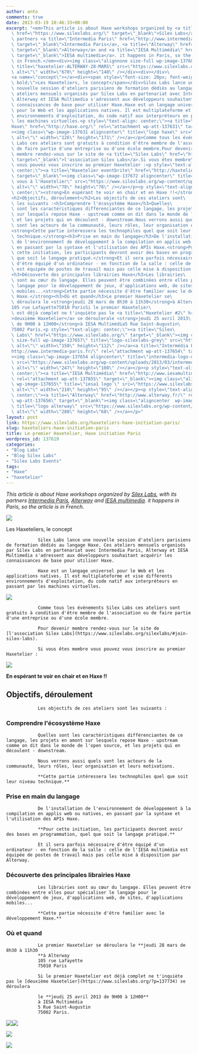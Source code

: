 ```yaml
---
author: anto
comments: true
date: 2013-03-19 10:46:33+00:00
excerpt: "<em>This article is about Haxe workshops organized by <a title=\"Silex Labs\"\
  \ href=\"https://www.silexlabs.org/\" target=\"_blank\">Silex Labs</a>, with its\
  \ partners <a title=\"Intermedia Paris\" href=\"http://www.intermedia-paris.fr/\"\
  \ target=\"_blank\">Intermedia Paris</a>, <a title=\"Alterway\" href=\"http://www.alterway.fr/\"\
  \ target=\"_blank\">Alterway</a> and <a title=\"IESA Multimédia\" href=\"http://www.iesamultimedia.fr/\"\
  \ target=\"_blank\">IESA multimedia</a>. it happens in Paris, so the article is\
  \ in French.</em><div><img class=\"alignnone size-full wp-image-137682\"\
  \ title=\"haxetelier-ALTERWAY-28-MARS\" src=\"https://www.silexlabs.org/wp-content/uploads/2013/03/haxetelier-ALTERWAY-28-MARS1.png\"\
  \ alt=\"\" width=\"670\" height=\"148\" /></div><div></div>\
  <a name=\"concept\"></a><div><span style=\"font-size: 20px; font-weight:\
  \ bold;\">Les Haxeteliers, le concept</span></div>Silex Labs lance une\
  \ nouvelle session d'ateliers parisiens de formation dédiés au langage Haxe. Ces\
  \ ateliers mensuels organisés par Silex Labs en partenariat avec Intermedia Paris,\
  \ Alterway et IESA Multimedia s'adressent aux développeurs souhaitant acquérir les\
  \ connaissances de base pour utiliser Haxe.Haxe est un langage universel\
  \ pour le Web et les applications natives. Il est multiplateforme et vise différents\
  \ environnements d'exploitation, du code natif aux interpréteurs en passant par\
  \ les machines virtuelles.<p style=\"text-align: center;\"><a title=\"\
  Haxe\" href=\"http://haxe.org/\" rel=\"attachment wp-att-137631\" target=\"_blank\"\
  ><img class=\"wp-image-137631 aligncenter\" title=\"logo haxe\" src=\"https://www.silexlabs.org/wp-content/uploads/2013/03/logo-haxe1.png\"\
  \ alt=\"\" width=\"126\" height=\"171\" /></a></p>Comme tous les événements Silex\
  \ Labs ces ateliers sont gratuits à condition d'être membre de l'association ou\
  \ de faire partie d'une entreprise ou d'une école membre.Pour devenir\
  \ membre rendez-vous sur le site de <a title=\"Silex Labs\" href=\"https://www.silexlabs.org/silexlabs/#join-silex-labs\"\
  \ target=\"_blank\">l'association Silex Labs</a>.Si vous êtes membre\
  \ vous pouvez vous inscrire au premier Haxetelier :<p style=\"text-align:\
  \ center;\"><a title=\"Haxetelier eventbrite\" href=\"http://haxtelier.eventbrite.fr\"\
  \ target=\"_blank\"><img class=\"wp-image-137672 aligncenter\" title=\"Inscrivez\
  \ vous à l'Haxetelier\" src=\"https://www.silexlabs.org/wp-content/uploads/2013/03/icone_inscription111.png\"\
  \ alt=\"\" width=\"78\" height=\"78\" /></a></p><p style=\"text-align:\
  \ center;\"><strong>En espérant te voir en chair et en Haxe !!</strong></p>\
  <h2>Objectifs, déroulement</h2>Les objectifs de ces ateliers sont\
  \ les suivants :<h3>Comprendre l'écosystème Haxe</h3>Quelles\
  \ sont les caractéristiques différenciantes de ce langage, les projets en amont\
  \ sur lesquels repose Haxe - upstream comme on dit dans le monde de l'open source,\
  \ et les projets qui en découlent - downstream.Nous verrons aussi quels\
  \ sont les acteurs de la communauté, leurs rôles, leur organisation et leurs motivations.\
  <strong>Cette partie intéressera les technophiles quel que soit leur niveau\
  \ technique.</strong><h3>Prise en main du langage</h3>De l'installation\
  \ de l'environnement de développement à la compilation en applis web ou natives,\
  \ en passant par la syntaxe et l'utilisation des APIs Haxe.<strong>Pour\
  \ cette initiation, les participants devront avoir des bases en programmation, quel\
  \ que soit le langage pratiqué.</strong>Et il sera parfois nécessaire\
  \ d'être équipé d'un ordinateur - en fonction de la salle : celle de l'IESA multimédia\
  \ est équipée de postes de travail mais pas celle mise à disposition par Alterway.\
  <h3>Découverte des principales librairies Haxe</h3>Les librairies\
  \ sont au cœur du langage. Elles peuvent être combinées entre elles pour spécialiser le\
  \ langage pour le développement de jeux, d'applications web, de sites, d'applications\
  \ mobiles...<strong>Cette partie nécessite d'être familier avec le développement\
  \ Haxe.</strong><h3>Où et quand</h3>Le premier Haxetelier se\
  \ déroulera le <strong>jeudi 28 mars de 8h30 à 11h30</strong>à Alterway\
  105 rue Lafayette75010 ParisSi le premier Haxetelier\
  \ est déjà complet ne t'inquiète pas le <a title=\"Haxetelier #2\" href=\"https://www.silexlabs.org/?p=137734\"\
  >deuxième Haxetelier</a> se déroulerale <strong>jeudi 25 avril 2013\
  \ de 9H00 à 12H00</strong>à IESA Multimédia5 Rue Saint-Augustin\
  75002 Paris.<p style=\"text-align: center;\"><a title=\"Silex\
  \ Labs\" href=\"https://www.silexlabs.org/\" target=\"_blank\"><img class=\"aligncenter\
  \ size-full wp-image-137657\" title=\"logo-silexlabs-grey\" src=\"https://www.silexlabs.org/wp-content/uploads/2013/03/logo-silexlabs-grey2.png\"\
  \ alt=\"\" width=\"150\" height=\"112\" /></a><a title=\"Intermédia Paris\" href=\"\
  http://www.intermedia-paris.fr/\" rel=\"attachment wp-att-137654\" target=\"_blank\"\
  ><img class=\"wp-image-137654 aligncenter\" title=\"intermedia-logo-diaporama\"\
  \ src=\"https://www.silexlabs.org/wp-content/uploads/2013/03/intermedia-logo-diaporama1.jpg\"\
  \ alt=\"\" width=\"247\" height=\"108\" /></a></p><p style=\"text-align:\
  \ center;\"><a title=\"IESA Multimédia\" href=\"http://www.iesamultimedia.fr/\"\
  \ rel=\"attachment wp-att-137655\" target=\"_blank\"><img class=\"aligncenter size-full\
  \ wp-image-137655\" title=\"iesa1 logo`\" src=\"https://www.silexlabs.org/wp-content/uploads/2013/03/iesa1-logo2.jpg\"\
  \ alt=\"\" width=\"210\" height=\"95\" /></a></p><p style=\"text-align:\
  \ center;\"><a title=\"Alterway\" href=\"http://www.alterway.fr/\" rel=\"attachment\
  \ wp-att-137656\" target=\"_blank\"><img class=\"aligncenter  wp-image-137656\"\
  \ title=\"logo alterway\" src=\"https://www.silexlabs.org/wp-content/uploads/2013/03/logo-alterway2.jpg\"\
  \ alt=\"\" width=\"288\" height=\"68\" /></a></p>"
layout: post
link: https://www.silexlabs.org/haxeteliers-haxe-initiation-paris/
slug: haxeteliers-haxe-initiation-paris
title: Le premier Haxetelier, Haxe initiation Paris
wordpress_id: 137619
categories:
- "Blog Labs"
- "Blog Silex Labs"
- "Silex Labs Events"
tags:
- "Haxe"
- "haxetelier"
---
```


_This article is about Haxe workshops organized by [Silex Labs](https://www.silexlabs.org/), with its partners [Intermedia Paris](http://www.intermedia-paris.fr/), [Alterway](http://www.alterway.fr/) and [IESA multimedia](http://www.iesamultimedia.fr/). it happens in Paris, so the article is in French._


![](https://www.silexlabs.org/wp-content/uploads/2013/03/haxetelier-ALTERWAY-28-MARS1.png)








Les Haxeteliers, le concept


				Silex Labs lance une nouvelle session d'ateliers parisiens de formation dédiés au langage Haxe. Ces ateliers mensuels organisés par Silex Labs en partenariat avec Intermedia Paris, Alterway et IESA Multimedia s'adressent aux développeurs souhaitant acquérir les connaissances de base pour utiliser Haxe.

				Haxe est un langage universel pour le Web et les applications natives. Il est multiplateforme et vise différents environnements d'exploitation, du code natif aux interpréteurs en passant par les machines virtuelles.


[![](https://www.silexlabs.org/wp-content/uploads/2013/03/logo-haxe1.png)](http://haxe.org/)


				Comme tous les événements Silex Labs ces ateliers sont gratuits à condition d'être membre de l'association ou de faire partie d'une entreprise ou d'une école membre.

				Pour devenir membre rendez-vous sur le site de [l'association Silex Labs](https://www.silexlabs.org/silexlabs/#join-silex-labs).

				Si vous êtes membre vous pouvez vous inscrire au premier Haxetelier :


[![](https://www.silexlabs.org/wp-content/uploads/2013/03/icone_inscription111.png)](http://haxtelier.eventbrite.fr)




**En espérant te voir en chair et en Haxe !!**





## Objectifs, déroulement


				Les objectifs de ces ateliers sont les suivants :


### Comprendre l'écosystème Haxe


				Quelles sont les caractéristiques différenciantes de ce langage, les projets en amont sur lesquels repose Haxe - upstream comme on dit dans le monde de l'open source, et les projets qui en découlent - downstream.

				Nous verrons aussi quels sont les acteurs de la communauté, leurs rôles, leur organisation et leurs motivations.

				**Cette partie intéressera les technophiles quel que soit leur niveau technique.**


### Prise en main du langage


				De l'installation de l'environnement de développement à la compilation en applis web ou natives, en passant par la syntaxe et l'utilisation des APIs Haxe.

				**Pour cette initiation, les participants devront avoir des bases en programmation, quel que soit le langage pratiqué.**

				Et il sera parfois nécessaire d'être équipé d'un ordinateur - en fonction de la salle : celle de l'IESA multimédia est équipée de postes de travail mais pas celle mise à disposition par Alterway.


### Découverte des principales librairies Haxe


				Les librairies sont au cœur du langage. Elles peuvent être combinées entre elles pour spécialiser le langage pour le développement de jeux, d'applications web, de sites, d'applications mobiles...

				**Cette partie nécessite d'être familier avec le développement Haxe.**


### Où et quand


				Le premier Haxetelier se déroulera le **jeudi 28 mars de 8h30 à 11h30
				**à Alterway
				105 rue Lafayette
				75010 Paris

				Si le premier Haxetelier est déjà complet ne t'inquiète pas le [deuxième Haxetelier](https://www.silexlabs.org/?p=137734) se déroulera

				le **jeudi 25 avril 2013 de 9H00 à 12H00**
				à IESA Multimédia
				5 Rue Saint-Augustin
				75002 Paris.


[![](https://www.silexlabs.org/wp-content/uploads/2013/03/logo-silexlabs-grey2.png)](https://www.silexlabs.org/)[![](https://www.silexlabs.org/wp-content/uploads/2013/03/intermedia-logo-diaporama1.jpg)](http://www.intermedia-paris.fr/)




[![](https://www.silexlabs.org/wp-content/uploads/2013/03/iesa1-logo2.jpg)](http://www.iesamultimedia.fr/)




[![](https://www.silexlabs.org/wp-content/uploads/2013/03/logo-alterway2.jpg)](http://www.alterway.fr/)
